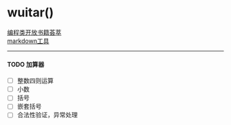 # wuitar()
[编程类开放书籍荟萃](https://linuxstory.org/free-chinese-programming-books/)  
[markdown工具](https://monodraw.helftone.com/)  
***
#### TODO 加算器
- [ ] 整数四则运算
- [ ] 小数
- [ ] 括号
- [ ] 嵌套括号
- [ ] 合法性验证，异常处理
